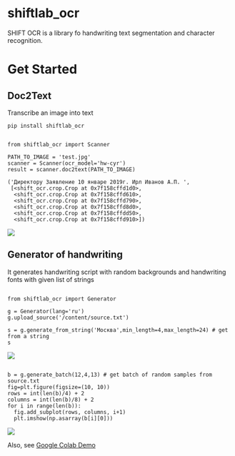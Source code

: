 # shiftlab_ocr

SHIFT OCR is a library fo handwriting text segmentation and character recognition.
 
# Get Started

## Doc2Text

Transcribe an image into text 

``` 
pip install shiftlab_ocr

```

```

from shiftlab_ocr import Scanner

PATH_TO_IMAGE = 'test.jpg'
scanner = Scanner(ocr_model='hw-cyr')
result = scanner.doc2text(PATH_TO_IMAGE)

('Директору Заявление 10 январе 2019г. Ирл Иванов А.П. ',
 [<shift_ocr.crop.Crop at 0x7f158cffd1d0>,
  <shift_ocr.crop.Crop at 0x7f158cffd610>,
  <shift_ocr.crop.Crop at 0x7f158cffd790>,
  <shift_ocr.crop.Crop at 0x7f158cffd8d0>,
  <shift_ocr.crop.Crop at 0x7f158cffdd50>,
  <shift_ocr.crop.Crop at 0x7f158cffd910>])

```

![](https://github.com/constantin50/shiftlab_ocr/blob/main/image.png)

## Generator of handwriting

It generates handwriting script with random backgrounds and handwriting fonts with given list of strings

```

from shiftlab_ocr import Generator

g = Generator(lang='ru')
g.upload_source('/content/source.txt')

s = g.generate_from_string('Москва',min_length=4,max_length=24) # get from a string
s

```

![](https://sun9-51.userapi.com/impg/CSeyZPb4rDmP4aCYIDoMDx5VQMXcWO6CwtpGUA/vH_cghX1JtA.jpg?size=344x88&quality=96&sign=c61344d4c7f5576ffe03e750ca31f94c&type=album)

```

b = g.generate_batch(12,4,13) # get batch of random samples from source.txt
fig=plt.figure(figsize=(10, 10))
rows = int(len(b)/4) + 2
columns = int(len(b)/8) + 2
for i in range(len(b)):
  fig.add_subplot(rows, columns, i+1)
  plt.imshow(np.asarray(b[i][0])) 

```

![](https://sun9-80.userapi.com/impg/ay9o11D8ItN65kDqYnZBahiZFk1zZ2wo5BYoMA/I_nNhdMQeLs.jpg?size=600x409&quality=96&sign=9d6a3ee935fcdc7112aec557eeed74f1&type=album)

Also, see [Google Colab Demo](https://colab.research.google.com/drive/1FPfQY9HvjEPEdzfFEZsgSCk5P1TBUAse?usp=sharing)

